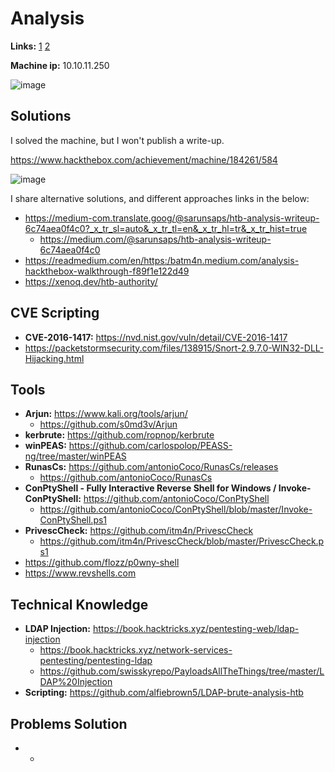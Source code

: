 # Analysis

**Links:** [1](https://www.hackthebox.com/machines/Analysis)  [2](https://app.hackthebox.com/machines/Analysis)

**Machine ip:** 10.10.11.250

![image](https://github.com/h4md153v63n/CTFs/assets/5091265/40d96875-035e-44dc-9b0f-5a21c8f72131)


## Solutions
I solved the machine, but I won't publish a write-up. 

https://www.hackthebox.com/achievement/machine/184261/584

![image](https://github.com/h4md153v63n/CTFs/assets/5091265/d64400d6-1ed4-45f5-8e7c-acf7ce918c6a)

I share alternative solutions, and different approaches links in the below:
+ https://medium-com.translate.goog/@sarunsaps/htb-analysis-writeup-6c74aea0f4c0?_x_tr_sl=auto&_x_tr_tl=en&_x_tr_hl=tr&_x_tr_hist=true
  + https://medium.com/@sarunsaps/htb-analysis-writeup-6c74aea0f4c0
+ https://readmedium.com/en/https:/batm4n.medium.com/analysis-hackthebox-walkthrough-f89f1e122d49
+ https://xenoq.dev/htb-authority/


## CVE Scripting
+ **CVE-2016-1417:** https://nvd.nist.gov/vuln/detail/CVE-2016-1417
+ https://packetstormsecurity.com/files/138915/Snort-2.9.7.0-WIN32-DLL-Hijacking.html


## Tools
+ **Arjun:** https://www.kali.org/tools/arjun/
  + https://github.com/s0md3v/Arjun
+ **kerbrute:** https://github.com/ropnop/kerbrute
+ **winPEAS:** https://github.com/carlospolop/PEASS-ng/tree/master/winPEAS
+ **RunasCs:** https://github.com/antonioCoco/RunasCs/releases
  + https://github.com/antonioCoco/RunasCs
+ **ConPtyShell - Fully Interactive Reverse Shell for Windows / Invoke-ConPtyShell:** https://github.com/antonioCoco/ConPtyShell
  + https://github.com/antonioCoco/ConPtyShell/blob/master/Invoke-ConPtyShell.ps1
+ **PrivescCheck:** https://github.com/itm4n/PrivescCheck
  + https://github.com/itm4n/PrivescCheck/blob/master/PrivescCheck.ps1
+ https://github.com/flozz/p0wny-shell
+ https://www.revshells.com


## Technical Knowledge
+ **LDAP Injection:** https://book.hacktricks.xyz/pentesting-web/ldap-injection
  + https://book.hacktricks.xyz/network-services-pentesting/pentesting-ldap
  + https://github.com/swisskyrepo/PayloadsAllTheThings/tree/master/LDAP%20Injection
+ **Scripting:** https://github.com/alfiebrown5/LDAP-brute-analysis-htb


## Problems Solution
+ -

